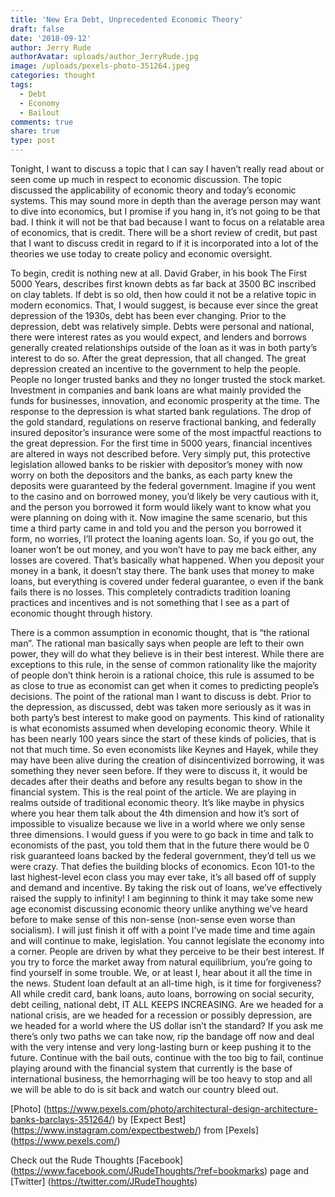 ```yaml
---
title: 'New Era Debt, Unprecedented Economic Theory'
draft: false
date: '2018-09-12'
author: Jerry Rude
authorAvatar: uploads/author_JerryRude.jpg
image: /uploads/pexels-photo-351264.jpeg
categories: thought
tags:
  - Debt
  - Economy
  - Bailout
comments: true
share: true
type: post
---
```

Tonight, I want to discuss a topic that I can say I haven’t really read about or seen come up much in respect to economic discussion. The topic discussed the applicability of economic theory and today’s economic systems. This may sound more in depth than the average person may want to dive into economics, but I promise if you hang in, it’s not going to be that bad. I think it will not be that bad because I want to focus on a relatable area of economics, that is credit. There will be a short review of credit, but past that I want to discuss credit in regard to if it is incorporated into a lot of the theories we use today to create policy and economic oversight. 

To begin, credit is nothing new at all. David Graber, in his book The First 5000 Years, describes first known debts as far back at 3500 BC inscribed on clay tablets.  If debt is so old, then how could it not be a relative topic in modern economics. That, I would suggest, is because ever since the great depression of the 1930s, debt has been ever changing. Prior to the depression, debt was relatively simple. Debts were personal and national, there were interest rates as you would expect, and lenders and borrows generally created relationships outside of the loan as it was in both party’s interest to do so. After the great depression, that all changed. The great depression created an incentive to the government to help the people. People no longer trusted banks and they no longer trusted the stock market. Investment in companies and bank loans are what mainly provided the funds for businesses, innovation, and economic prosperity at the time. The response to the depression is what started bank regulations. The drop of the gold standard, regulations on reserve fractional banking, and federally insured depositor’s insurance were some of the most impactful reactions to the great depression. For the first time in 5000 years, financial incentives are altered in ways not described before. Very simply put, this protective legislation allowed banks to be riskier with depositor’s money with now worry on both the depositors and the banks, as each party knew the deposits were guaranteed by the federal government. Imagine if you went to the casino and on borrowed money, you’d likely be very cautious with it, and the person you borrowed it form would likely want to know what you were planning on doing with it. Now imagine the same scenario, but this time a third party came in and told you and the person you borrowed it form, no worries, I’ll protect the loaning agents loan. So, if you go out, the loaner won’t be out money, and you won’t have to pay me back either, any losses are covered. That’s basically what happened. When you deposit your money in a bank, it doesn’t stay there. The bank uses that money to make loans, but everything is covered under federal guarantee, o even if the bank fails there is no losses. This completely contradicts tradition loaning practices and incentives and is not something that I see as a part of economic thought through history. 

There is a common assumption in economic thought, that is “the rational man”. The rational man basically says when people are left to their own power, they will do what they believe is in their best interest. While there are exceptions to this rule, in the sense of common rationality like the majority of people don’t think heroin is a rational choice, this rule is assumed to be as close to true as economist can get when it comes to predicting people’s decisions. The point of the rational man I want to discuss is debt. Prior to the depression, as discussed, debt was taken more seriously as it was in both party’s best interest to make good on payments. This kind of rationality is what economists assumed when developing economic theory.  While it has been nearly 100 years since the start of these kinds of policies, that is not that much time. So even economists like Keynes and Hayek, while they may have been alive during the creation of disincentivized borrowing, it was something they never seen before. If they were to discuss it, it would be decades after their deaths and before any results began to show in the financial system.  This is the real point of the article. We are playing in realms outside of traditional economic theory. It’s like maybe in physics where you hear them talk about the 4th dimension and how it’s sort of impossible to visualize because we live in a world where we only sense three dimensions. I would guess if you were to go back in time and talk to economists of the past, you told them that in the future there would be 0 risk guaranteed loans backed by the federal government, they’d tell us we were crazy. That defies the building blocks of economics. Econ 101-to the last highest-level econ class you may ever take, it’s all based off of supply and demand and incentive. By taking the risk out of loans, we’ve effectively raised the supply to infinity! I am beginning to think it may take some new age economist discussing economic theory unlike anything we’ve heard before to make sense of this non-sense (non-sense even worse than socialism). I will just finish it off with a point I’ve made time and time again and will continue to make, legislation. You cannot legislate the economy into a corner. People are driven by what they perceive to be their best interest. If you try to force the market away from natural equilibrium, you’re going to find yourself in some trouble. We, or at least I, hear about it all the time in the news. Student loan default at an all-time high, is it time for forgiveness? All while credit card, bank loans, auto loans, borrowing on social security, debt ceiling, national debt, IT ALL KEEPS INCREASING. Are we headed for a national crisis, are we headed for a recession or possibly depression, are we headed for a world where the US dollar isn’t the standard? If you ask me there’s only two paths we can take now, rip the bandage off now and deal with the very intense and very long-lasting burn or keep pushing it to the future. Continue with the bail outs, continue with the too big to fail, continue playing around with the financial system that currently is the base of international business, the hemorrhaging will be too heavy to stop and all we will be able to do is sit back and watch our country bleed out.  

[Photo] (https://www.pexels.com/photo/architectural-design-architecture-banks-barclays-351264/) by [Expect Best] (https://www.instagram.com/expectbestweb/) from [Pexels] (https://www.pexels.com/)

Check out the Rude Thoughts [Facebook] (https://www.facebook.com/JRudeThoughts/?ref=bookmarks) page and [Twitter] (https://twitter.com/JRudeThoughts)  
